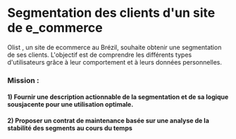 # Segmentation des clients d'un site de e_commerce 
Olist , un site de ecommerce au Brézil, souhaite obtenir une segmentation de ses clients. L'objectif est de comprendre les différents types d'utilisateurs grâce à leur comportement et à leurs données personnelles.

### Mission : 
#### 1) Fournir une description actionnable de la segmentation et de sa logique sousjacente pour une utilisation optimale.
#### 2) Proposer un contrat de maintenance basée sur une analyse de la stabilité des segments au cours du temps
